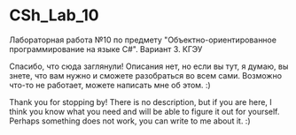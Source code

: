 # CSh_Lab_10
Лабораторная работа №10 по предмету "Объектно-ориентированное программирование на языке C#". Вариант 3. КГЭУ

Спасибо, что сюда заглянули!
Описания нет, но если вы тут, я думаю, вы знете, что вам нужно и сможете разобраться во всем сами.
Возможно что-то не работает, можете написать мне об этом. :)

Thank you for stopping by!
There is no description, but if you are here, I think you know what you need and will be able to figure it out for yourself.
Perhaps something does not work, you can write to me about it. :)
